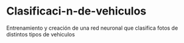 # Clasificaci-n-de-vehiculos
Entrenamiento y creación de una red neuronal que clasifica fotos de distintos tipos de vehiculos
